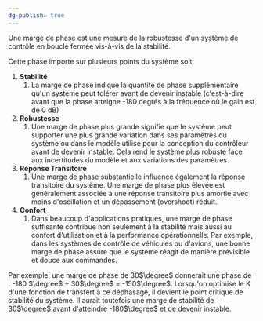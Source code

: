 ```yaml
---
dg-publish: true
---
```

Une marge de phase est une mesure de la robustesse d'un système de contrôle en boucle fermée vis-à-vis de la stabilité.

Cette phase importe sur plusieurs points du système soit:
1. **Stabilité**
	1. La marge de phase indique la quantité de phase supplémentaire qu'un système peut tolérer avant de devenir instable (c'est-à-dire avant que la phase atteigne -180 degrés à la fréquence où le gain est de 0 dB)
2. **Robustesse**
	1. Une marge de phase plus grande signifie que le système peut supporter une plus grande variation dans ses paramètres du système ou dans le modèle utilisé pour la conception du contrôleur avant de devenir instable. Cela rend le système plus robuste face aux incertitudes du modèle et aux variations des paramètres.
3. **Réponse Transitoire**
	1. Une marge de phase substantielle influence également la réponse transitoire du système. Une marge de phase plus élevée est généralement associée à une réponse transitoire plus amortie avec moins d'oscillation et un dépassement (overshoot) réduit.
4. **Confort**
	1. Dans beaucoup d'applications pratiques, une marge de phase suffisante contribue non seulement à la stabilité mais aussi au confort d'utilisation et à la performance opérationnelle. Par exemple, dans les systèmes de contrôle de véhicules ou d'avions, une bonne marge de phase assure que le système réagit de manière prévisible et douce aux commandes.

Par exemple, une marge de phase de 30$\degree$ donnerait une phase de :
-180 $\degree$ + 30$\degree$ = -150$\degree$. Lorsqu'on optimise le K d'une fonction de transfert à ce déphasage, il devient le point critique de stabilité du système. Il aurait toutefois une marge de stabilité de 30$\degree$ avant d'atteindre -180$\degree$ et de devenir instable.